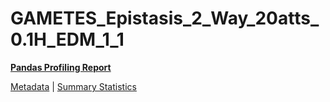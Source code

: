 # GAMETES_Epistasis_2_Way_20atts_0.1H_EDM_1_1

[**Pandas Profiling Report**](https://epistasislab.github.io/penn-ml-benchmarks/profile/GAMETES_Epistasis_2_Way_20atts_0.1H_EDM_1_1.html)

[Metadata](metadata.yaml) | [Summary Statistics](summary_stats.tsv)

